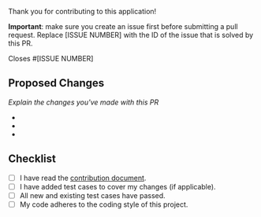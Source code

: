 Thank you for contributing to this application!

**Important**: make sure you create an issue first before submitting a pull request. Replace [ISSUE NUMBER] with the ID of the issue that is solved by this PR.

Closes #[ISSUE NUMBER]

## Proposed Changes
_Explain the changes you've made with this PR_

-
-
-

## Checklist

- [ ] I have read the [contribution document](https://github.com/Martijn-van-Kekem-Development/invoice-fetcher/blob/main/CONTRIBUTING.md).
- [ ] I have added test cases to cover my changes (if applicable).
- [ ] All new and existing test cases have passed.
- [ ] My code adheres to the coding style of this project.
